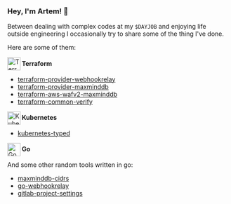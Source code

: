 ### Hey, I'm Artem! 👋

Between dealing with complex codes at my `$DAYJOB` and enjoying life outside engineering I occasionally try to share some of the thing I've done.

Here are some of them:

<a href="https://www.terraform.io/">
<img align="left" width="30" height="30" src="https://avatars.githubusercontent.com/u/11051457?v=4" alt="Terraform logo">
</a>

#### Terraform

* [terraform-provider-webhookrelay](https://github.com/koalificationio/terraform-provider-webhookrelay)
* [terraform-provider-maxminddb](https://github.com/gordonbondon/terraform-provider-maxminddb)
* [terraform-aws-wafv2-maxminddb](https://github.com/gordonbondon/terraform-aws-wafv2-maxminddb)
* [terraform-common-verify](https://github.com/gordonbondon/terraform-common-verify)


<a href="https://kubernetes.io/">
<img align="left" width="30" height="30" src="https://avatars.githubusercontent.com/u/13629408?s=200&v=4" alt="Kubernetes logo">
</a>

#### Kubernetes

* [kubernetes-typed](https://github.com/gordonbondon/kubernetes-typed)


<a href="https://golang.org/">
<img align="left" width="30" height="30" src="https://avatars.githubusercontent.com/u/4314092?s=200&v=4" alt="Gopher logo">
</a>

#### Go

And some other random tools written in go:

* [maxminddb-cidrs](https://github.com/gordonbondon/maxminddb-cidrs)
* [go-webhookrelay](https://github.com/koalificationio/go-webhookrelay)
* [gitlab-project-settings](https://github.com/koalificationio/gitlab-project-settings)
